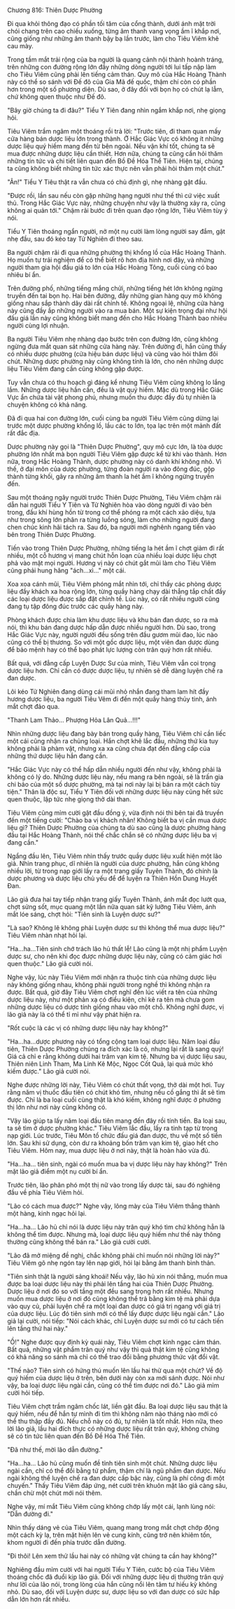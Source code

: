




Chương 816: Thiên Dược Phường


Đi qua khỏi thông đạo có phần tối tăm của cổng thành, dưới ánh mặt trời chói chang trên cao chiếu xuống, từng âm thanh vang vọng ầm ĩ khắp nơi, cũng giống như những âm thanh bậy bạ lần trước, làm cho Tiêu Viêm khẽ cau mày.

Trong tầm mắt trải rộng của ba người là quang cảnh nội thành hoành tráng, trên những con đường rộng lớn đầy những dòng người tới lui tấp nập làm cho Tiêu Viêm cũng phải lên tiếng cảm thán. Quy mô của Hắc Hoàng Thành này có thể so sánh với Đế đô của Gia Mã đế quốc, thậm chí còn có phần hơn trong một số phương diện. Dù sao, ở đây đối với bọn họ có chút lạ lẫm, chứ không quen thuộc như Đế đô.

"Bây giờ chúng ta đi đâu?" Tiểu Y Tiên đang nhìn ngắm khắp nơi, nhẹ giọng hỏi.

Tiêu Viêm trầm ngâm một thoáng rồi trả lời: "Trước tiên, đi tham quan mấy cửa hàng bán dược liệu lớn trong thành. Ở Hắc Giác Vực có không ít những dược liệu quý hiếm mang đến từ bên ngoài. Nếu vận khí tốt, chúng ta sẽ mua được những dược liệu cần thiết. Hơn nữa, chúng ta cũng cần hỏi thăm những tin tức và chi tiết liên quan đến Bồ Đề Hóa Thể Tiên. Hiện tại, chúng ta cũng không biết những tin tức xác thực nên vẫn phải hỏi thăm một chút."

"Ân!" Tiểu Y Tiêu thật ra vẫn chưa có chủ định gì, nhẹ nhàng gật đầu.

"Được rồi, lần sau nếu còn gặp những hạng người như thế thì cứ việc xuất thủ. Trong Hắc Giác Vực này, những chuyện như vậy là thường xảy ra, cũng không ai quản tới." Chậm rãi bước đi trên quan đạo rộng lớn, Tiêu Viêm tùy ý nói.

Tiểu Y Tiên thoáng ngẩn người, nở một nụ cười làm lòng người say đắm, gật nhẹ đầu, sau đó kéo tay Tử Nghiên đi theo sau.

Ba người chậm rãi đi qua những phường thị khổng lồ của Hắc Hoàng Thành. Họ muốn tự trải nghiệm để có thể biết rõ hơn địa hình nơi đây, và những người tham gia hội đấu giá to lớn của Hắc Hoàng Tông, cuối cùng có bao nhiêu bí ẩn.

Trên đường phố, những tiếng mắng chửi, những tiếng hét lớn không ngừng truyền đến tai bọn họ. Hai bên đường, đầy những gian hàng quy mô không giống nhau sắp thành dãy dài rất chỉnh tề. Không ngoại lệ, những cửa hàng này cũng đầy ắp những người vào ra mua bán. Một sự kiện trọng đại như hội đấu giá lần này cũng không biết mang đến cho Hắc Hoàng Thành bao nhiêu người cùng lợi nhuận.

Ba người Tiêu Viêm nhẹ nhàng dạo bước trên con đường lớn, cũng không ngừng đưa mắt quan sát những cửa hàng này. Trên đường đi, hắn cũng thấy có nhiều dược phường (cửa hiệu bán dược liệu) và cũng vào hỏi thăm đôi chút. Những dược phường này cũng không tính là lớn, cho nên những dược liệu Tiêu Viêm đang cần cũng không gặp được.

Tuy vẫn chưa có thu hoạch gì đáng kể nhưng Tiêu Viêm cũng không lo lắng lắm. Những dược liệu hắn cần, đều là vật quý hiếm. Mặc dù trong Hắc Giác Vực ẩn chứa tài vật phong phú, nhưng muốn thu được đầy đủ tự nhiên là chuyện không có khả năng.

Đã đi qua hai con đường lớn, cuối cùng ba người Tiêu Viêm cũng dừng lại trước một dược phường khổng lồ, lầu các to lớn, tọa lạc trên một mảnh đất rất đắc địa.

Dược phường này gọi là "Thiên Dược Phường", quy mô cực lớn, là tòa dược phường lớn nhất mà bọn người Tiêu Viêm gặp được kể từ khi vào thành. Hơn nữa, trong Hắc Hoàng Thành, dược phường này có danh khí không nhỏ. Vì thế, ở đại môn của dược phường, từng đoàn người ra vào đông đúc, gộp thành từng khối, gây ra những âm thanh la hét ầm ĩ không ngừng truyền đến.

Sau một thoáng ngây người trước Thiên Dược Phường, Tiêu Viêm chậm rãi dẫn hai người Tiểu Y Tiên và Tử Nghiên hòa vào dòng người đi vào bên trong, đấu khí hùng hồn từ trong cơ thể phóng ra một cách xảo diệu, tựa như trong sông lớn phân ra từng luồng sóng, làm cho những người đang chen chúc kinh hãi tách ra. Sau đó, ba người mới nghênh ngang tiến vào bên trong Thiên Dược Phường.

Tiến vào trong Thiên Dược Phường, những tiếng la hét ầm ĩ chợt giảm đi rất nhiều, một cỗ hương vị mang chút hỗn loạn của nhiều loại dược liệu chợt phả vào mặt mọi người. Hương vị này có chút gắt mũi làm cho Tiêu Viêm cũng phải hung hăng "ách…xì…" một cái.

Xoa xoa cánh mũi, Tiêu Viêm phóng mắt nhìn tới, chỉ thấy các phòng dược liệu đầy khách xa hoa rộng lớn, từng quầy hàng chạy dài thẳng tắp chất đầy các loại dược liệu được sắp đặt chỉnh tề. Lúc này, có rất nhiều người cũng đang tụ tập đông đúc trước các quầy hàng này.

Phòng khách được chia làm khu dược liệu và khu bán đan dược, so ra mà nói, thì khu bán đang dược hấp dẫn được nhiều người hơn. Dù sao, trong Hắc Giác Vực này, người người đều sống trên đầu gươm mũi đao, lúc nào cũng có thể bị thương. So với một gốc dược liệu, một viên đan dược dùng để bảo mệnh hay có thể bạo phát lực lượng còn trân quý hơn rất nhiều.

Bất quá, với đẳng cấp Luyện Dược Sư của mình, Tiêu Viêm vẫn coi trọng dược liệu hơn. Chỉ cần có được dược liệu, tự nhiên sẽ dễ dàng luyện chế ra đan dược.

Lôi kéo Tử Nghiên đang dùng cái mũi nhỏ nhắn đang tham lam hít đầy hương dược liệu, ba người Tiêu Vêm đi đến một quầy hàng thủy tinh, ánh mắt chợt đảo qua.

"Thanh Lam Thảo… Phượng Hỏa Lân Quả…!!!"

Nhìn những dược liệu đang bày bán trong quầy hàng, Tiêu Viêm chỉ cần liếc một cái cũng nhận ra chủng loại. Hắn chợt khẽ lắc đầu, những thứ kia tuy không phải là phàm vật, nhưng xa xa cũng chưa đạt đến đẳng cấp của những thứ dược liệu hắn đang cần.

"Hắc Giác Vực này có thể hấp dẫn nhiều người đến như vậy, không phải là không có lý do. Những dược liệu này, nếu mang ra bên ngoài, sẽ là trấn gia chi bảo của một số dược phường, mà tại nơi này lại bị bán ra một cách tùy tiện." Thân là độc sư, Tiểu Y Tiên đối với những dược liệu này cũng hết sức quen thuộc, lập tức nhẹ giọng thở dài than.

Tiêu Viêm cũng mỉm cười gật đầu đồng ý, vừa định nói thì bên tai đã truyền đến một tiếng cười: "Chào ba vị khách nhân! Không biết ba vị cần mua dược liệu gì? Thiên Dược Phường của chúng ta dù sao cũng là dược phường hàng đầu tại Hắc Hoàng Thành, nói thế chắc chắn sẽ có những dược liệu ba vị đang cần."

Ngẩng đầu lên, Tiêu Viêm nhìn thấy trước quầy dược liệu xuất hiện một lão giả. Nhìn trang phục, dĩ nhiên là người của dược phường, hắn cũng không nhiều lời, từ trong nạp giới lấy ra một trang giấy Tuyên Thành, đó chính là dược phương và dược liệu chủ yếu để để luyện ra Thiên Hồn Dung Huyết Đan.

Lão giả đưa hai tay tiếp nhận trang giấy Tuyên Thành, ánh mắt đọc lướt qua, chợt sửng sốt, mục quang một lần nữa quan sát kỹ lưỡng Tiêu Viêm, ánh mắt lóe sáng, chợt hỏi: "Tiên sinh là Luyện dược sư?"

"Là sao? Không lẽ không phải Luyện dược sư thì không thể mua dược liệu?" Tiêu Viêm nhàn nhạt hỏi lại.

"Ha…ha…Tiên sinh chớ trách lão hủ thất lễ! Lão cũng là một nhị phẩm Luyện dược sư, cho nên khi đọc được những dược liệu này, cũng có cảm giác hơi quen thuộc." Lão giả cười nói.

Nghe vậy, lúc này Tiêu Viêm mới nhận ra thuộc tính của những dược liệu này không giống nhau, không phải người trong nghề thì không nhận ra được. Bất quá, giờ đây Tiêu Viêm chợt nghĩ đến lúc viết ra tên của những dược liệu này, như một phản xạ có điều kiện, chỉ kê ra tên mà chưa gom những dược liệu có dược tính giống nhau vào một chỗ. Không nghĩ được, vị lão giả này là có thể tỉ mỉ như vậy phát hiện ra.

"Rốt cuộc là các vị có những dược liệu này hay không?"

"Ha…ha…dược phương này có tổng cộng tam loại dược liệu. Năm loại đầu tiên, Thiên Dược Phường chúng ra đích xác là có, nhưng lại rất là sang quý! Giá cả chỉ e rằng không dưới hai trăm vạn kim tệ. Nhưng ba vị dược liệu sau, Thiên niên Linh Tham, Ma Linh Kê Mộc, Ngọc Cốt Quả, lại quá mức khó kiếm được." Lão giả cười nói.

Nghe được những lời này, Tiêu Viêm có chút thất vọng, thở dài một hơi. Tuy rằng năm vị thuốc đầu tiên có chút khó tìm, nhưng nếu cố gắng thì ắt sẽ tìm được. Chỉ là ba loại cuối cùng thật là khó kiếm, không nghĩ được ở phường thị lớn như nơi này cũng không có.

"Vậy lão giúp ta lấy năm loại đầu tiên mang đến đây rồi tính tiền. Ba loại sau, ta sẽ tìm ở dược phường khác." Tiêu Viêm lắc đầu, lấy ra tinh tạp từ trong nạp giới. Lúc trước, Tiêu Môn tổ chức đấu giá đan dược, thu về một số tiền lớn. Sau khi sử dụng, còn dư ra khoảng bốn trăm vạn kim tệ, giao hết cho Tiêu Viêm. Hôm nay, mua dược liệu ở nơi này, thật là hoàn hảo vừa đủ.

"Ha…ha… tiên sinh, ngài có muốn mua ba vị dược liệu này hay không?" Trên mặt lão giả điểm một nụ cười bí ẩn.

Trước tiên, lão phân phó một thị nữ vào trong lấy dược tài, sau đó nghiêng đầu về phía Tiêu Viêm hỏi.

"Lão có cách mua được?" Nghe vậy, lông mày của Tiêu Viêm thẳng thành một hàng, kinh ngạc hỏi lại.

"Ha…ha… Lão hủ chỉ nói là dược liệu này trân quý khó tìm chứ không hẳn là không thể tìm được. Nhưng mà, loại dược liệu quý hiếm như thế này thông thường cũng không thể bán ra." Lão giả cười cười.

"Lão đã mở miệng đề nghị, chắc không phải chỉ muốn nói những lời này?" Tiêu Viêm gõ nhẹ ngón tay lên nạp giới, hỏi lại bằng âm thanh bình thản.

"Tiên sinh thật là người sảng khoái! Nếu vậy, lão hủ xin nói thẳng, muốn mua được ba loại dược liệu này thì phải lên tầng hai của Thiên Dược Phường. Dược liệu ở nơi đó so với tầng một đều sang trọng hơn rất nhiều. Nhưng muốn mua dược liệu ở nơi đó cũng không thể trả bằng kim tệ mà phải dựa vào quy củ, phải luyện chế ra một loại đan dược có giá trị ngang với giá trị của dược liệu. Lúc đó tiên sinh mới có thể lấy được dược liệu ngài cần." Lão giả lại cười, nói tiếp: "Nói cách khác, chỉ Luyện dược sư mới có tư cách tiến lên tầng thứ hai này."

"Ồ!" Nghe được quy định kỳ quái này, Tiêu Viêm chợt kinh ngạc cảm thán. Bất quá, những vật phẩm trân quý như vậy thì quả thật kim tệ cũng không có khả năng so sánh mà chỉ có thể trao đổi bằng phương thức vật đổi vật.

"Thế nào? Tiên sinh có hứng thú muốn lên lầu hai thử qua một chút? Về độ quý hiếm của dược liệu ở trên, bên dưới này còn xa mới sánh được. Nói như vậy, ba loại dược liệu ngài cần, cũng có thể tìm được nơi đó." Lão giả mỉm cười hỏi tiếp.

Tiêu Viêm chợt trầm ngâm chốc lát, liền gật đầu. Ba loại dược liệu sau thật là quý hiếm, nếu để hắn tự mình đi tìm thì không năm nào tháng nào mới có thể thu thập đầy đủ. Nếu chỗ này có đủ, tự nhiên là tốt nhất. Hơn nữa, theo lời lão giả, lầu hai đích thực có những dược liệu rất trân quý, không chừng sẽ có tin tức liên quan đến Bồ Đề Hóa Thể Tiên.

"Đã như thế, mời lão dẫn đường."

"Ha…ha… Lão hủ cũng muốn đề tỉnh tiên sinh một chút. Những dược liệu ngài cần, chỉ có thể đổi bằng tứ phẩm, thậm chí là ngũ phẩm đan dược. Nếu ngài không thể luyện chế ra đan dược cấp bậc này, cũng là phí công đi một chuyến." Thấy Tiêu Viêm đáp ứng, nét cười trên khuôn mặt lão giả càng sâu, chần chừ một chút mới nói thêm.

Nghe vậy, mí mắt Tiêu Viêm cũng không chớp lấy một cái, lạnh lùng nói: "Dẫn đường đi."

Nhìn thấy dáng vẻ của Tiêu Viêm, quang mang trong mắt chợt chớp động một cách kỳ lạ, trên mặt hiện lên vẻ cung kính, cũng trở nên khiêm tốn, khom người đi đến phía trước dẫn đường.

"Đi thôi! Lên xem thử lầu hai này có những vật chúng ta cần hay không?"

Nghiêng đầu mỉm cười với hai người Tiểu Y Tiên, cước bộ của Tiêu Viêm thoáng chốc đã đuổi kịp lão giả. Đối với những dược liệu dị thường trân quý như lời của lão nói, trong lòng của hắn cũng nổi lên tâm tư hiếu kỳ không nhỏ. Dù sao, đối với Luyện dược sư, dược liệu so với đan dược có sức hấp dẫn lớn hơn rất nhiều.




